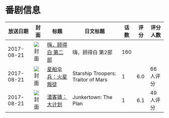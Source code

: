 # 番剧信息

|放送日期|封面|标题|日文标题|话数|评分|评分人数|
|---|---|---|---|---|---|---|
|2017-08-21|![封面](https://lain.bgm.tv/pic/cover/c/05/cb/223120_B5dJJ.jpg)|[嗨，顾得白 第二部](https://bangumi.tv/subject/223120)|嗨，顾得白 第2部|160|||
|2017-08-21|![封面](https://lain.bgm.tv/pic/cover/c/53/b2/223289_riW4h.jpg)|[星船伞兵：火星叛徒](https://bangumi.tv/subject/223289)|Starship Troopers: Traitor of Mars|1|6.0|66人评分|
|2017-08-21|![封面](https://lain.bgm.tv/pic/cover/c/5e/6a/226729_02hv9.jpg)|[渣客镇：大计划](https://bangumi.tv/subject/226729)|Junkertown: The Plan|1|6.1|49人评分|
